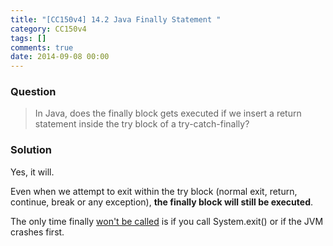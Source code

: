 ```yaml
---
title: "[CC150v4] 14.2 Java Finally Statement "
category: CC150v4
tags: []
comments: true
date: 2014-09-08 00:00
---
```



### Question

> In Java, does the finally block gets executed if we insert a return statement inside the try block of a try-catch-finally?

### Solution

Yes, it will.

Even when we attempt to exit within the try block (normal exit, return, continue, break or any exception), **the finally block will still be executed**.

The only time finally [won't be called](http://stackoverflow.com/a/65049) is if you call System.exit() or if the JVM crashes first.
